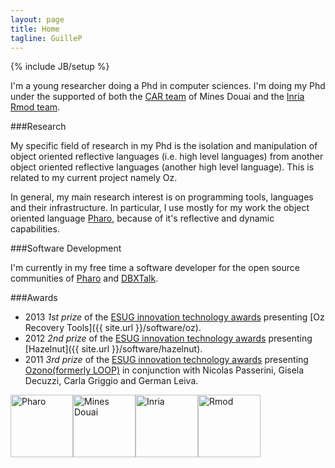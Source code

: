 ```yaml
---
layout: page
title: Home
tagline: GuilleP
---
```

{% include JB/setup %}

I'm a young researcher doing a Phd in computer sciences. I'm doing my Phd under the supported of both the [CAR team](http://car.mines-douai.fr/) of Mines Douai and the [Inria Rmod team](http://rmod.lille.inria.fr).

###Research


My specific field of research in my Phd is the isolation and manipulation of object oriented reflective languages (i.e. high level languages) from another object oriented reflective languages (another high level language). This is related to my current project namely Oz.

In general, my main research interest is on programming tools, languages and their infrastructure. In particular, I use mostly for my work the object oriented language [Pharo](http://www.pharo-project.org), because of it's reflective and dynamic capabilities.

###Software Development

I'm currently in my free time a software developer for the open source communities of [Pharo](http://www.pharo-project.org) and [DBXTalk](http://dbxtalk.smallworks.com.ar).

###Awards

- 2013 *1st prize* of the [ESUG innovation technology awards](http://esug.org/wiki/pier/Conferences/2013/Innovation-Technology-Awards) presenting [Oz Recovery Tools]({{ site.url }}/software/oz).
- 2012 *2nd prize* of the [ESUG innovation technology awards](http://esug.org/wiki/pier/Conferences/2012/Innovation-Technology-Awards) presenting [Hazelnut]({{ site.url }}/software/hazelnut).
- 2011 *3rd prize* of the [ESUG innovation technology awards](http://esug.org/wiki/pier/Conferences/2011/InnovationTechnologyAwards) presenting [Ozono(formerly LOOP)](https://sites.google.com/site/objectbrowsertool/) in conjunction with Nicolas Passerini, Gisela Decuzzi, Carla Griggio and German Leiva.

<div style="height: 110px;">
	<img src="{{ site.url }}/assets/pharoLogo.jpg" alt="Pharo" style="height: 100px; float: left;"/>
	<img src="{{ site.url }}/assets/mines.png" alt="Mines Douai" style="height: 100px; float: left;"/>
	<img src="{{ site.url }}/assets/logo-inria.png" alt="Inria" style="height: 100px; float: left;"/>
	<img src="{{ site.url }}/assets/rmod.png" alt="Rmod" style="height: 100px; float: left;"/>
</div>